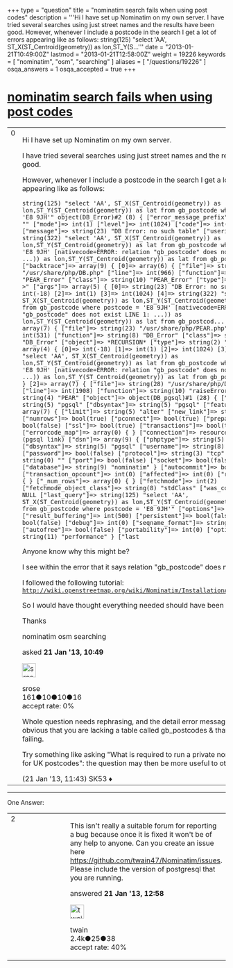 +++
type = "question"
title = "nominatim search fails when using post codes"
description = '''Hi I have set up Nominatim on my own server. I have tried several searches using just street names and the results have been good. However, whenever I include a postcode in the search I get a lot of errors appearing like as follows: string(125) &quot;select &#x27;AA&#x27;, ST_X(ST_Centroid(geometry)) as lon,ST_Y(S...'''
date = "2013-01-21T10:49:00Z"
lastmod = "2013-01-21T12:58:00Z"
weight = 19226
keywords = [ "nominatim", "osm", "searching" ]
aliases = [ "/questions/19226" ]
osqa_answers = 1
osqa_accepted = true
+++

<div class="headNormal">

# [nominatim search fails when using post codes](/questions/19226/nominatim-search-fails-when-using-post-codes)

</div>

<div id="main-body">

<div id="askform">

<table id="question-table" style="width:100%;">
<colgroup>
<col style="width: 50%" />
<col style="width: 50%" />
</colgroup>
<tbody>
<tr>
<td style="width: 30px; vertical-align: top"><div class="vote-buttons">
<span id="post-19226-upvote" class="ajax-command post-vote up" rel="nofollow" title="I like this post (click again to cancel)"> </span>
<div id="post-19226-score" class="post-score" title="current number of votes">
0
</div>
<span id="post-19226-downvote" class="ajax-command post-vote down" rel="nofollow" title="I dont like this post (click again to cancel)"> </span> <span id="favorite-mark" class="ajax-command favorite-mark" rel="nofollow" title="mark/unmark this question as favorite (click again to cancel)"> </span>
<div id="favorite-count" class="favorite-count">
&#10;</div>
</div></td>
<td><div id="item-right">
<div class="question-body">
<p>Hi I have set up Nominatim on my own server.</p>
<p>I have tried several searches using just street names and the results have been good.</p>
<p>However, whenever I include a postcode in the search I get a lot of errors appearing like as follows:</p>
<pre><code>string(125) &quot;select &#39;AA&#39;, ST_X(ST_Centroid(geometry)) as lon,ST_Y(ST_Centroid(geometry)) as lat from gb_postcode where postcode = &#39;E8 9JH&#39;&quot; object(DB_Error)#2 (8) { [&quot;error_message_prefix&quot;]=&gt; string(0) &quot;&quot; [&quot;mode&quot;]=&gt; int(1) [&quot;level&quot;]=&gt; int(1024) [&quot;code&quot;]=&gt; int(-18) [&quot;message&quot;]=&gt; string(23) &quot;DB Error: no such table&quot; [&quot;userinfo&quot;]=&gt; string(322) &quot;select &#39;AA&#39;, ST_X(ST_Centroid(geometry)) as lon,ST_Y(ST_Centroid(geometry)) as lat from gb_postcode where postcode = &#39;E8 9JH&#39; [nativecode=ERROR: relation &quot;gb_postcode&quot; does not exist LINE 1: ...)) as lon,ST_Y(ST_Centroid(geometry)) as lat from gb_postcod... ^]&quot; [&quot;backtrace&quot;]=&gt; array(9) { [0]=&gt; array(6) { [&quot;file&quot;]=&gt; string(21) &quot;/usr/share/php/DB.php&quot; [&quot;line&quot;]=&gt; int(966) [&quot;function&quot;]=&gt; string(10) &quot;PEAR_Error&quot; [&quot;class&quot;]=&gt; string(10) &quot;PEAR_Error&quot; [&quot;type&quot;]=&gt; string(2) &quot;-&gt;&quot; [&quot;args&quot;]=&gt; array(5) { [0]=&gt; string(23) &quot;DB Error: no such table&quot; [1]=&gt; int(-18) [2]=&gt; int(1) [3]=&gt; int(1024) [4]=&gt; string(322) &quot;select &#39;AA&#39;, ST_X(ST_Centroid(geometry)) as lon,ST_Y(ST_Centroid(geometry)) as lat from gb_postcode where postcode = &#39;E8 9JH&#39; [nativecode=ERROR: relation &quot;gb_postcode&quot; does not exist LINE 1: ...)) as lon,ST_Y(ST_Centroid(geometry)) as lat from gb_postcod... ^]&quot; } } [1]=&gt; array(7) { [&quot;file&quot;]=&gt; string(23) &quot;/usr/share/php/PEAR.php&quot; [&quot;line&quot;]=&gt; int(531) [&quot;function&quot;]=&gt; string(8) &quot;DB_Error&quot; [&quot;class&quot;]=&gt; string(8) &quot;DB_Error&quot; [&quot;object&quot;]=&gt; *RECURSION* [&quot;type&quot;]=&gt; string(2) &quot;-&gt;&quot; [&quot;args&quot;]=&gt; array(4) { [0]=&gt; int(-18) [1]=&gt; int(1) [2]=&gt; int(1024) [3]=&gt; string(322) &quot;select &#39;AA&#39;, ST_X(ST_Centroid(geometry)) as lon,ST_Y(ST_Centroid(geometry)) as lat from gb_postcode where postcode = &#39;E8 9JH&#39; [nativecode=ERROR: relation &quot;gb_postcode&quot; does not exist LINE 1: ...)) as lon,ST_Y(ST_Centroid(geometry)) as lat from gb_postcod... ^]&quot; } } [2]=&gt; array(7) { [&quot;file&quot;]=&gt; string(28) &quot;/usr/share/php/DB/common.php&quot; [&quot;line&quot;]=&gt; int(1908) [&quot;function&quot;]=&gt; string(10) &quot;raiseError&quot; [&quot;class&quot;]=&gt; string(4) &quot;PEAR&quot; [&quot;object&quot;]=&gt; object(DB_pgsql)#1 (28) { [&quot;phptype&quot;]=&gt; string(5) &quot;pgsql&quot; [&quot;dbsyntax&quot;]=&gt; string(5) &quot;pgsql&quot; [&quot;features&quot;]=&gt; array(7) { [&quot;limit&quot;]=&gt; string(5) &quot;alter&quot; [&quot;new_link&quot;]=&gt; string(5) &quot;4.3.0&quot; [&quot;numrows&quot;]=&gt; bool(true) [&quot;pconnect&quot;]=&gt; bool(true) [&quot;prepare&quot;]=&gt; bool(false) [&quot;ssl&quot;]=&gt; bool(true) [&quot;transactions&quot;]=&gt; bool(true) } [&quot;errorcode_map&quot;]=&gt; array(0) { } [&quot;connection&quot;]=&gt; resource(14) of type (pgsql link) [&quot;dsn&quot;]=&gt; array(9) { [&quot;phptype&quot;]=&gt; string(5) &quot;pgsql&quot; [&quot;dbsyntax&quot;]=&gt; string(5) &quot;pgsql&quot; [&quot;username&quot;]=&gt; string(8) &quot;www-data&quot; [&quot;password&quot;]=&gt; bool(false) [&quot;protocol&quot;]=&gt; string(3) &quot;tcp&quot; [&quot;hostspec&quot;]=&gt; string(0) &quot;&quot; [&quot;port&quot;]=&gt; bool(false) [&quot;socket&quot;]=&gt; bool(false) [&quot;database&quot;]=&gt; string(9) &quot;nominatim&quot; } [&quot;autocommit&quot;]=&gt; bool(true) [&quot;transaction_opcount&quot;]=&gt; int(0) [&quot;affected&quot;]=&gt; int(0) [&quot;row&quot;]=&gt; array(0) { } [&quot;_num_rows&quot;]=&gt; array(0) { } [&quot;fetchmode&quot;]=&gt; int(2) [&quot;fetchmode_object_class&quot;]=&gt; string(8) &quot;stdClass&quot; [&quot;was_connected&quot;]=&gt; NULL [&quot;last_query&quot;]=&gt; string(125) &quot;select &#39;AA&#39;, ST_X(ST_Centroid(geometry)) as lon,ST_Y(ST_Centroid(geometry)) as lat from gb_postcode where postcode = &#39;E8 9JH&#39;&quot; [&quot;options&quot;]=&gt; array(8) { [&quot;result_buffering&quot;]=&gt; int(500) [&quot;persistent&quot;]=&gt; bool(false) [&quot;ssl&quot;]=&gt; bool(false) [&quot;debug&quot;]=&gt; int(0) [&quot;seqname_format&quot;]=&gt; string(6) &quot;%s_seq&quot; [&quot;autofree&quot;]=&gt; bool(false) [&quot;portability&quot;]=&gt; int(0) [&quot;optimize&quot;]=&gt; string(11) &quot;performance&quot; } [&quot;last</code></pre>
<p>Anyone know why this might be?</p>
<p>I see within the error that it says relation "gb_postcode" does not exist.</p>
<p>I followed the following tutorial: <a href="http://wiki.openstreetmap.org/wiki/Nominatim/Installation#Ubuntu.2FDebian"><code>http://wiki.openstreetmap.org/wiki/Nominatim/Installation#Ubuntu.2FDebian</code></a></p>
<p>So I would have thought everything needed should have been installed.</p>
<p>Thanks</p>
</div>
<div id="question-tags" class="tags-container tags">
<span class="post-tag tag-link-nominatim" rel="tag" title="see questions tagged &#39;nominatim&#39;">nominatim</span> <span class="post-tag tag-link-osm" rel="tag" title="see questions tagged &#39;osm&#39;">osm</span> <span class="post-tag tag-link-searching" rel="tag" title="see questions tagged &#39;searching&#39;">searching</span>
</div>
<div id="question-controls" class="post-controls">
&#10;</div>
<div class="post-update-info-container">
<div class="post-update-info post-update-info-user">
<p>asked <strong>21 Jan '13, 10:49</strong></p>
<img src="https://secure.gravatar.com/avatar/8f19a0a6b0afe902c224e03a8eb38ece?s=32&amp;d=identicon&amp;r=g" class="gravatar" width="32" height="32" alt="srose&#39;s gravatar image" />
<p><span>srose</span><br />
<span class="score" title="161 reputation points">161</span><span title="10 badges"><span class="badge1">●</span><span class="badgecount">10</span></span><span title="10 badges"><span class="silver">●</span><span class="badgecount">10</span></span><span title="16 badges"><span class="bronze">●</span><span class="badgecount">16</span></span><br />
<span class="accept_rate" title="Rate of the user&#39;s accepted answers">accept rate:</span> <span title="srose has no accepted answers">0%</span></p>
</div>
</div>
<div id="comments-container-19226" class="comments-container">
<span id="19232"></span>
<div id="comment-19232" class="comment">
<div id="post-19232-score" class="comment-score">
&#10;</div>
<div class="comment-text">
<p>Whole question needs rephrasing, and the detail error message removing. It's obvious that you are lacking a table called gb_postcodes &amp; that's why this is failing.</p>
<p>Try something like asking "What is required to run a private nominatim instance for UK postcodes": the question may then be more useful to others.</p>
</div>
<div id="comment-19232-info" class="comment-info">
<span class="comment-age">(21 Jan '13, 11:43)</span> <span class="comment-user userinfo">SK53 ♦</span>
</div>
</div>
</div>
<div id="comment-tools-19226" class="comment-tools">
&#10;</div>
<div class="clear">
&#10;</div>
<div id="comment-19226-form-container" class="comment-form-container">
&#10;</div>
<div class="clear">
&#10;</div>
</div></td>
</tr>
</tbody>
</table>

------------------------------------------------------------------------

<div class="tabBar">

<span id="sort-top"></span>

<div class="headQuestions">

One Answer:

</div>

</div>

<span id="19233"></span>

<div id="answer-container-19233" class="answer accepted-answer">

<table style="width:100%;">
<colgroup>
<col style="width: 50%" />
<col style="width: 50%" />
</colgroup>
<tbody>
<tr>
<td style="width: 30px; vertical-align: top"><div class="vote-buttons">
<span id="post-19233-upvote" class="ajax-command post-vote up" rel="nofollow" title="I like this post (click again to cancel)"> </span>
<div id="post-19233-score" class="post-score" title="current number of votes">
2
</div>
<span id="post-19233-downvote" class="ajax-command post-vote down" rel="nofollow" title="I dont like this post (click again to cancel)"> </span> <span class="accept-answer on" rel="nofollow" title="srose has selected this answer as the correct answer"> </span>
</div></td>
<td><div class="item-right">
<div class="answer-body">
<p>This isn't really a suitable forum for reporting a bug because once it is fixed it won't be of any help to anyone. Can you create an issue here <a href="https://github.com/twain47/Nominatim/issues">https://github.com/twain47/Nominatim/issues</a>. Please include the version of postgresql that you are running.</p>
</div>
<div class="answer-controls post-controls">
&#10;</div>
<div class="post-update-info-container">
<div class="post-update-info post-update-info-user">
<p>answered <strong>21 Jan '13, 12:58</strong></p>
<img src="https://secure.gravatar.com/avatar/bda08a105bb6a4a606d47c1b27187fac?s=32&amp;d=identicon&amp;r=g" class="gravatar" width="32" height="32" alt="twain&#39;s gravatar image" />
<p><span>twain</span><br />
<span class="score" title="2381 reputation points"><span>2.4k</span></span><span title="25 badges"><span class="silver">●</span><span class="badgecount">25</span></span><span title="38 badges"><span class="bronze">●</span><span class="badgecount">38</span></span><br />
<span class="accept_rate" title="Rate of the user&#39;s accepted answers">accept rate:</span> <span title="twain has 15 accepted answers">40%</span></p>
</div>
</div>
<div id="comments-container-19233" class="comments-container">
&#10;</div>
<div id="comment-tools-19233" class="comment-tools">
&#10;</div>
<div class="clear">
&#10;</div>
<div id="comment-19233-form-container" class="comment-form-container">
&#10;</div>
<div class="clear">
&#10;</div>
</div></td>
</tr>
</tbody>
</table>

</div>

<div class="paginator-container-left">

</div>

</div>

</div>

